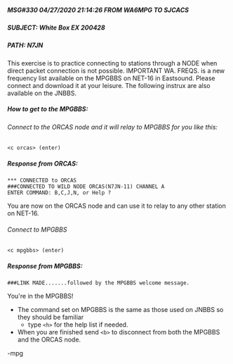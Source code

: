 ##### MSG#330 04/27/2020 21:14:26 FROM WA6MPG TO SJCACS
##### SUBJECT: White Box EX 200428
##### PATH: N7JN

This exercise is to practice connecting to stations through a NODE when direct
packet connection is not possible.  IMPORTANT WA. FREQS. is a new frequency
list available on the MPGBBS on NET-16 in Eastsound. Please connect and download
it at your leisure. The following instrux are also available on the JNBBS.

##### How to get to the MPGBBS:

###### Connect to the ORCAS node and it will relay to MPGBBS for you like this:
```
<c orcas> (enter)
```
##### Response from ORCAS:
```
*** CONNECTED to ORCAS
###CONNECTED TO WILD NODE ORCAS(N7JN-11) CHANNEL A
ENTER COMMAND: B,C,J,N, or Help ?
```
You are now on the ORCAS node and can use it to relay to any other station
on NET-16.

###### Connect to MPGBBS
 ```<c mpgbbs> (enter)```

##### Response from MPGBBS:

```###LINK MADE.......followed by the MPGBBS welcome message.```

You're in the MPGBBS!

* The command set on MPGBBS is the same as those used on JNBBS so they should be
familiar
  * type  ```<h>```  for the help list if needed.
* When you are finished send ```<b>``` to disconnect from both the MPGBBS and the ORCAS node.

-mpg


